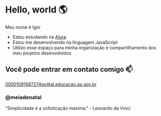 # Hello, world 🌎

Meu nome é Igor

- Estou estudando na [Alura](https://www.alura.com.br)
- Estou me desenvolvendo na linguagem JavaScript  
- Utilizo esse espaço para minha organização e compartilhamento dos meu projetos desenvolvidos  

## Você pode entrar em contato comigo 📫

00001091687274sp@al.educacao.sp.gov.br

### @meiadenatal

"Simplicidade é a sofisticação maxima." - Leonardo da Vinci
